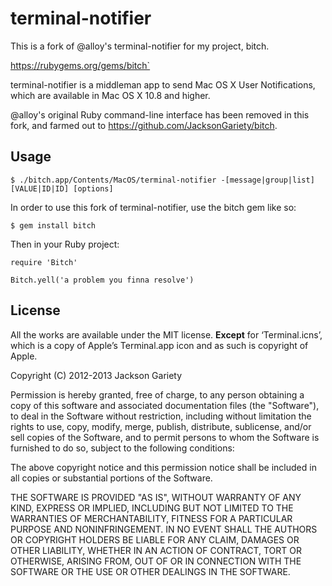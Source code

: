 # terminal-notifier

This is a fork of @alloy's terminal-notifier for my project, bitch.

https://rubygems.org/gems/bitch`

terminal-notifier is a middleman app to send Mac OS X User Notifications, which are available in Mac OS X 10.8 and higher.

@alloy's original Ruby command-line interface has been removed in this fork, and farmed out to https://github.com/JacksonGariety/bitch.

## Usage

```
$ ./bitch.app/Contents/MacOS/terminal-notifier -[message|group|list] [VALUE|ID|ID] [options]
```

In order to use this fork of terminal-notifier, use the bitch gem like so:

    $ gem install bitch

Then in your Ruby project:

    require 'Bitch'

    Bitch.yell('a problem you finna resolve')

## License

All the works are available under the MIT license. **Except** for
‘Terminal.icns’, which is a copy of Apple’s Terminal.app icon and as such is
copyright of Apple.

Copyright (C) 2012-2013 Jackson Gariety

Permission is hereby granted, free of charge, to any person obtaining a copy of
this software and associated documentation files (the "Software"), to deal in
the Software without restriction, including without limitation the rights to
use, copy, modify, merge, publish, distribute, sublicense, and/or sell copies
of the Software, and to permit persons to whom the Software is furnished to do
so, subject to the following conditions:

The above copyright notice and this permission notice shall be included in all
copies or substantial portions of the Software.

THE SOFTWARE IS PROVIDED "AS IS", WITHOUT WARRANTY OF ANY KIND, EXPRESS OR
IMPLIED, INCLUDING BUT NOT LIMITED TO THE WARRANTIES OF MERCHANTABILITY,
FITNESS FOR A PARTICULAR PURPOSE AND NONINFRINGEMENT. IN NO EVENT SHALL THE
AUTHORS OR COPYRIGHT HOLDERS BE LIABLE FOR ANY CLAIM, DAMAGES OR OTHER
LIABILITY, WHETHER IN AN ACTION OF CONTRACT, TORT OR OTHERWISE, ARISING FROM,
OUT OF OR IN CONNECTION WITH THE SOFTWARE OR THE USE OR OTHER DEALINGS IN THE
SOFTWARE.
